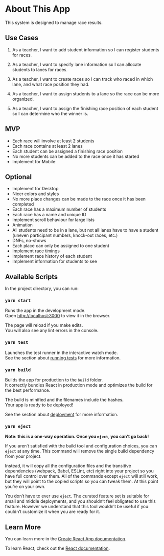 # About This App
This system is designed to manage race results.

## Use Cases
1. As a teacher, I want to add student information so I can register students for races.

2. As a teacher, I want to specify lane information so I can allocate students to lanes for races.

3. As a teacher, I want to create races so I can track who raced in which lane, and what race position they had.

4. As a teacher, I want to assign students to a lane so the race can be more organized.

5. As a teacher, I want to assign the finishing race position of each student so I can determine who the winner is.

## MVP
* Each race will involve at least 2 students
* Each race contains at least 2 lanes
* Each student can be assigned a finishing race position
* No more students can be added to the race once it has started
* Implement for Mobile

## Optional
* Implement for Desktop
* Nicer colors and styles
* No more place changes can be made to the race once it has been completed
* Each race has a maximum number of students
* Each race has a name and unique ID
* Implement scroll behaviour for large lists
* Animation
* All students need to be in a lane, but not all lanes have to have a student (uneven participant numbers, knock-out races, etc.)
* DNFs, no-shows
* Each place can only be assigned to one student
* Implement race timings
* Implement race history of each student
* Implement information for students to see

## Available Scripts

In the project directory, you can run:

### `yarn start`

Runs the app in the development mode.\
Open [http://localhost:3000](http://localhost:3000) to view it in the browser.

The page will reload if you make edits.\
You will also see any lint errors in the console.

### `yarn test`

Launches the test runner in the interactive watch mode.\
See the section about [running tests](https://facebook.github.io/create-react-app/docs/running-tests) for more information.

### `yarn build`

Builds the app for production to the `build` folder.\
It correctly bundles React in production mode and optimizes the build for the best performance.

The build is minified and the filenames include the hashes.\
Your app is ready to be deployed!

See the section about [deployment](https://facebook.github.io/create-react-app/docs/deployment) for more information.

### `yarn eject`

**Note: this is a one-way operation. Once you `eject`, you can’t go back!**

If you aren’t satisfied with the build tool and configuration choices, you can `eject` at any time. This command will remove the single build dependency from your project.

Instead, it will copy all the configuration files and the transitive dependencies (webpack, Babel, ESLint, etc) right into your project so you have full control over them. All of the commands except `eject` will still work, but they will point to the copied scripts so you can tweak them. At this point you’re on your own.

You don’t have to ever use `eject`. The curated feature set is suitable for small and middle deployments, and you shouldn’t feel obligated to use this feature. However we understand that this tool wouldn’t be useful if you couldn’t customize it when you are ready for it.

## Learn More

You can learn more in the [Create React App documentation](https://facebook.github.io/create-react-app/docs/getting-started).

To learn React, check out the [React documentation](https://reactjs.org/).
